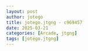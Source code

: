```yaml
---
layout: post
author: jotego
title: jotego.jtgng - c969457
date: 2025-03-21
categories: [Arcade, jtgng]
tags: [jotego.jtgng]
---
```


